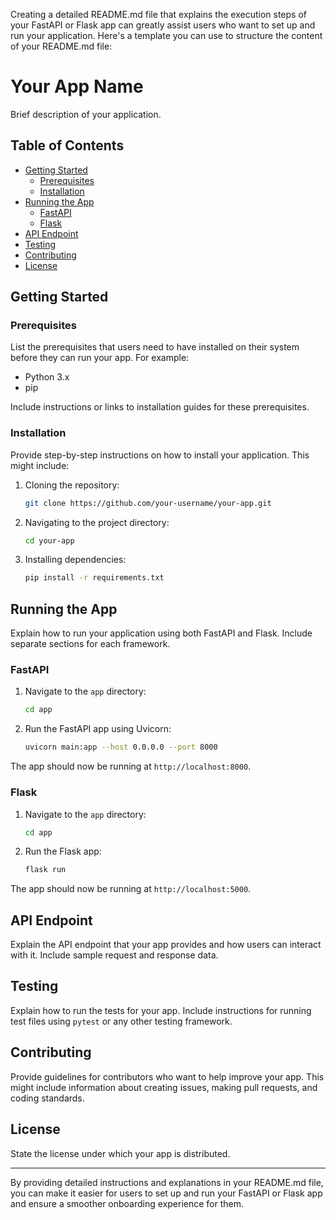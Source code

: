 Creating a detailed README.md file that explains the execution steps of your FastAPI or Flask app can greatly assist users who want to set up and run your application. Here's a template you can use to structure the content of your README.md file:

# Your App Name

Brief description of your application.

## Table of Contents
- [Getting Started](#getting-started)
  - [Prerequisites](#prerequisites)
  - [Installation](#installation)
- [Running the App](#running-the-app)
  - [FastAPI](#fastapi)
  - [Flask](#flask)
- [API Endpoint](#api-endpoint)
- [Testing](#testing)
- [Contributing](#contributing)
- [License](#license)

## Getting Started

### Prerequisites

List the prerequisites that users need to have installed on their system before they can run your app. For example:

- Python 3.x
- pip

Include instructions or links to installation guides for these prerequisites.

### Installation

Provide step-by-step instructions on how to install your application. This might include:

1. Cloning the repository:
   ```bash
   git clone https://github.com/your-username/your-app.git
   ```

2. Navigating to the project directory:
   ```bash
   cd your-app
   ```

3. Installing dependencies:
   ```bash
   pip install -r requirements.txt
   ```

## Running the App

Explain how to run your application using both FastAPI and Flask. Include separate sections for each framework.

### FastAPI

1. Navigate to the `app` directory:
   ```bash
   cd app
   ```

2. Run the FastAPI app using Uvicorn:
   ```bash
   uvicorn main:app --host 0.0.0.0 --port 8000
   ```

The app should now be running at `http://localhost:8000`.

### Flask

1. Navigate to the `app` directory:
   ```bash
   cd app
   ```

2. Run the Flask app:
   ```bash
   flask run
   ```

The app should now be running at `http://localhost:5000`.

## API Endpoint

Explain the API endpoint that your app provides and how users can interact with it. Include sample request and response data.

## Testing

Explain how to run the tests for your app. Include instructions for running test files using `pytest` or any other testing framework.

## Contributing

Provide guidelines for contributors who want to help improve your app. This might include information about creating issues, making pull requests, and coding standards.

## License

State the license under which your app is distributed.

---

By providing detailed instructions and explanations in your README.md file, you can make it easier for users to set up and run your FastAPI or Flask app and ensure a smoother onboarding experience for them.
